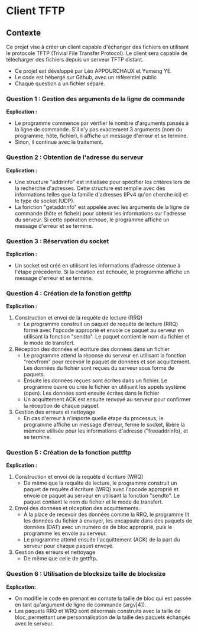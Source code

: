 # Client TFTP

## Contexte

Ce projet vise à créer un client capable d'échanger des fichiers en utilisant le protocole TFTP (Trivial File Transfer Protocol). Le client sera capable de télécharger des fichiers depuis un serveur TFTP distant.

- Ce projet est développé par Léo APPOURCHAUX et Yumeng YE.
- Le code est hébergé sur Github, avec un référentiel public
- Chaque question a un fichier séparé.

### Question 1 : Gestion des arguments de la ligne de commande

**Explication :**
- Le programme commence par vérifier le nombre d'arguments passés à la ligne de commande. S'il n'y pas exactement 3 arguments (nom du programme, hôte, fichier), il affiche un message d'erreur et se termine.
- Sinon, il continue avec le traitement.

### Question 2 : Obtention de l'adresse du serveur

**Explication :**
- Une structure "addrinfo" est initialisée pour spécifier les critères lors de la recherche d'adresses. Cette structure est remplie avec des informations telles que la famille d'adresses (IPv4 qu'on cherche ici) et le type de socket (UDP).
- La fonction "getaddrinfo" est appelée avec les arguments de la ligne de commande (hôte et ficheir) pour obtenir les informations sur l'adresse du serveur. Si cette opération échoue, le programme affiche un message d'erreur et se termine.

### Question 3 : Réservation du socket ###

**Explication :**
- Un socket est créé en utilisant les informations d'adresse obtenue à l'étape précédente. Si la création est échouée, le programme affiche un message d'erreur et se termine.

### Question 4 : Création de la fonction gettftp ###

**Explication :**
1) Construction et envoi de la requête de lecture (RRQ)
    - Le programme construit un paquet de requête de lecture (RRQ) formé avec l'opcode approprié et envoie ce paquet au serveur en utilisant la fonction "sendto". Le paquet contient le nom du fichier et le mode de transfert.
2) Réception des données et écriture des données dans un fichier
    - Le programme attend la réponse du serveur en utilisant la fonction "recvfrom" pour recevoir le paquet de données et son acquittement. Les données du fichier sont reçues du serveur sous forme de paquets.
    - Ensuite les données reçues sont écrites dans un fichier. Le programme ouvre ou crée le fichier en utilisant les appels système (open). Les données sont ensuite écrites dans le fichier
    - Un acquittement ACK est ensuite renvoyé au serveur pour confirmer la réception de chaque paquet.
3) Gestion des erreurs et nettoyage
    - En cas d'erreur à n'importe quelle étape du processus, le programme affiche un message d'erreur, ferme le socket, libère la mémoire utilisée pour les informations d'adresse ("freeaddrinfo), et se termine.

### Question 5 : Création de la fonction puttftp ##

**Explication :**
1) Construction et envoi de la requête d'écriture (WRQ)
   - De même que la requête de lecture, le programme construit un paquet de requête d'écriture (WRQ) avec l'opcode approprié et envoie ce paquet au serveur en utilisant la fonction "sendto". Le paquet contient le nom du ficheir et le mode de transfert.
2) Envoi des données et réception des acquittements. 
   - À la place de recevoir des données comme la RRQ, le programme lit les données du fichier à envoyer, les encapsule dans des paquets de données (DAT) avec un numéro de de bloc approprié, puis le programme les envoie au serveur.
   - Le programme attend ensuite l'acquittement (ACK) de la part du serveur pour chaque paquet envoyé.
3) Gestion des erreurs et nettoyage
   - De même que celle de gettftp.

### Question 6 : Utilisation de blocksize taille de blocksize ###

**Explication:**
- On modifie le code en prenant en compte la taille de bloc qui est passée en tant qu'argument de ligne de commande (argv[4]).
- Les paquets RRQ et WRQ sont désormais construits avec la taille de bloc, permettant une personnalisation de la taille des paquets échangés avec le serveur.


